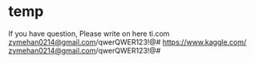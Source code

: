 # temp
If you have question, Please write on here
ti.com zymehan0214@gmail.com/qwerQWER123!@#
https://www.kaggle.com/ zymehan0214@gmail.com/qwerQWER123!@#

